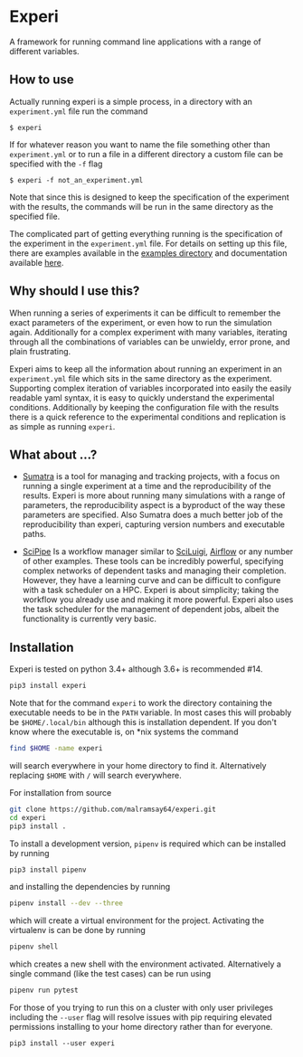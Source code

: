 Experi
======

A framework for running command line applications with a range of different
variables.

How to use
----------

Actually running experi is a simple process, in a directory with an
`experiment.yml` file run the command

```
$ experi
```

If for whatever reason you want to name the file something other than
`experiment.yml` or to run a file in a different directory a custom file can be
specified with the `-f` flag

```
$ experi -f not_an_experiment.yml
```

Note that since this is designed to keep the specification of the experiment
with the results, the commands will be run in the same directory as the
specified file.

The complicated part of getting everything running is the specification of the
experiment in the `experiment.yml` file. For details on setting up this file,
there are examples available in the [examples directory][experiment examples]
and documentation available [here][experiment docs].

Why should I use this?
----------------------

When running a series of experiments it can be difficult to remember the exact
parameters of the experiment, or even how to run the simulation again.
Additionally for a complex experiment with many variables, iterating through
all the combinations of variables can be unwieldy, error prone, and plain
frustrating.

Experi aims to keep all the information about running an experiment in an
`experiment.yml` file which sits in the same directory as the experiment.
Supporting complex iteration of variables incorporated into easily the easily
readable yaml syntax, it is easy to quickly understand the experimental
conditions. Additionally by keeping the configuration file with the results
there is a quick reference to the experimental conditions and replication is as
simple as running `experi`.

What about ...?
---------------------

 - [Sumatra][] is a tool for managing and tracking projects,
    with a focus on running a single experiment at a time and the
    reproducibility of the results. Experi is more about running many
    simulations with a range of parameters, the reproducibility aspect is
    a byproduct of the way these parameters are specified. Also Sumatra does
    a much better job of the reproducibility than experi, capturing version
    numbers and executable paths.

- [SciPipe][] Is a workflow manager similar to [SciLuigi][], [Airflow][] or any
    number of other examples. These tools can be incredibly powerful,
    specifying complex networks of dependent tasks and managing their
    completion. However, they have a learning curve and can be difficult to
    configure with a task scheduler on a HPC. Experi is about simplicity;
    taking the workflow you already use and making it more powerful. Experi
    also uses the task scheduler for the management of dependent jobs, albeit
    the functionality is currently very basic.


Installation
------------

Experi is tested on python 3.4+ although 3.6+ is recommended #14.

```bash
pip3 install experi
```

Note that for the command `experi` to work the directory containing the
executable needs to be in the `PATH` variable. In most cases this will probably
be `$HOME/.local/bin` although this is installation dependent. If you don't
know where the executable is, on \*nix systems the command

```bash
find $HOME -name experi
```

will search everywhere in your home directory to find it. Alternatively
replacing `$HOME` with `/` will search everywhere.

For installation from source

```bash
git clone https://github.com/malramsay64/experi.git
cd experi
pip3 install .
```

To install a development version, `pipenv` is required which can be installed
by running

```bash
pip3 install pipenv
```

and installing the dependencies by running

```bash
pipenv install --dev --three
```

which will create a virtual environment for the project. Activating the
virtualenv is can be done by running

```bash
pipenv shell
```

which creates a new shell with the environment activated. Alternatively
a single command (like the test cases) can be run using

```bash
pipenv run pytest
```

For those of you trying to run this on a cluster with only user privileges
including the `--user` flag will resolve issues with pip requiring elevated
permissions installing to your home directory rather than for everyone.

```
pip3 install --user experi
```

[miniconda installer]: https://conda.io/miniconda.html
[Sumatra]: http://sumatra.readthedocs.io
[SciPipe]: http://scipipe.org/
[SciLuigi]: https://github.com/pharmbio/sciluigi
[Airflow]: https://airflow.apache.org/
[experiment examples]: https://github.com/malramsay64/experi/tree/master/examples
[experiment docs]: https://github.com/malramsay64/experi/blob/master/input_file.md
